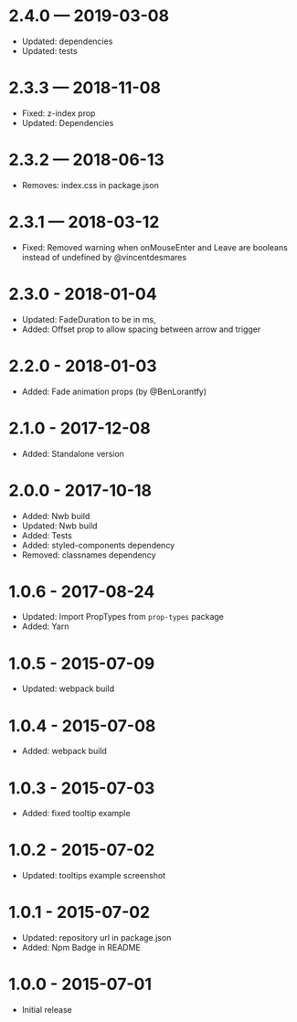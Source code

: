 # 2.4.0 — 2019-03-08

- Updated: dependencies
- Updated: tests

# 2.3.3 — 2018-11-08

- Fixed: z-index prop
- Updated: Dependencies

# 2.3.2 — 2018-06-13

- Removes: index.css in package.json

# 2.3.1 — 2018-03-12

- Fixed: Removed warning when onMouseEnter and Leave are booleans instead of undefined by @vincentdesmares

# 2.3.0 - 2018-01-04

- Updated: FadeDuration to be in ms,
- Added: Offset prop to allow spacing between arrow and trigger

# 2.2.0 - 2018-01-03

- Added: Fade animation props (by @BenLorantfy)

# 2.1.0 - 2017-12-08

- Added: Standalone version

# 2.0.0 - 2017-10-18

- Added: Nwb build
- Updated: Nwb build
- Added: Tests
- Added: styled-components dependency
- Removed: classnames dependency

# 1.0.6 - 2017-08-24

- Updated: Import PropTypes from `prop-types` package
- Added: Yarn

# 1.0.5 - 2015-07-09

- Updated: webpack build

# 1.0.4 - 2015-07-08

- Added: webpack build

# 1.0.3 - 2015-07-03

- Added: fixed tooltip example

# 1.0.2 - 2015-07-02

- Updated: tooltips example screenshot

# 1.0.1 - 2015-07-02

- Updated: repository url in package.json
- Added: Npm Badge in README

# 1.0.0 - 2015-07-01

- Initial release

